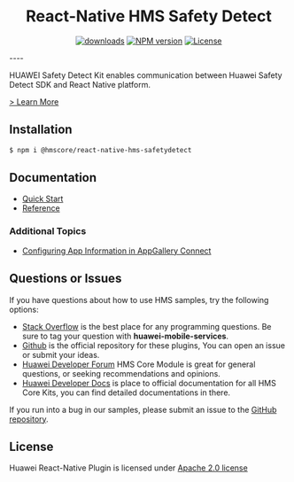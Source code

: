 <p align="center">
  <h1 align="center">React-Native HMS Safety Detect</h1>
</p>

<p align="center">
  <a href="https://www.npmjs.com/package/@hmscore/react-native-hms-safetydetect"><img src="https://img.shields.io/npm/dm/@hmscore/react-native-hms-safetydetect?color=%23007EC6&style=for-the-badge" alt="downloads"></a>
  <a href="https://www.npmjs.com/package/@hmscore/react-native-hms-safetydetect"><img src="https://img.shields.io/npm/v/@hmscore/react-native-hms-safetydetect?color=%23ed2a1c&style=for-the-badge" alt="NPM version"></a>
  <a href="./LICENSE"><img src="https://img.shields.io/npm/l/@hmscore/react-native-hms-safetydetect.svg?color=%3bcc62&style=for-the-badge" alt="License"></a>
</p>
----

HUAWEI Safety Detect Kit enables communication between Huawei Safety Detect SDK and React Native platform. 

[> Learn More](https://developer.huawei.com/consumer/en/doc/development/HMS-Plugin-Guides/introduction-0000001053475348?ha_source=hms1)

## Installation

```bash
$ npm i @hmscore/react-native-hms-safetydetect
```

## Documentation

- [Quick Start](https://developer.huawei.com/consumer/en/doc/development/HMS-Plugin-Guides/prepare-dev-env-0000001052646231?ha_source=hms1)
- [Reference](https://developer.huawei.com/consumer/en/doc/development/HMS-Plugin-References/overview-0000001052765437?ha_source=hms1)

### Additional Topics

- [Configuring App Information in AppGallery Connect](https://developer.huawei.com/consumer/en/doc/development/HMS-Plugin-Guides/config-agc-0000001053006204?ha_source=hms1) 

## Questions or Issues

If you have questions about how to use HMS samples, try the following options:
- [Stack Overflow](https://stackoverflow.com/questions/tagged/huawei-mobile-services) is the best place for any programming questions. Be sure to tag your question with **huawei-mobile-services**.
- [Github](https://github.com/HMS-Core/hms-react-native-plugin) is the official repository for these plugins, You can open an issue or submit your ideas.
- [Huawei Developer Forum](https://forums.developer.huawei.com/forumPortal/en/home?fid=0101187876626530001&ha_source=hms1) HMS Core Module is great for general questions, or seeking recommendations and opinions.
- [Huawei Developer Docs](https://developer.huawei.com/consumer/en/doc/overview/HMS-Core-Plugin?ha_source=hms1) is place to official documentation for all HMS Core Kits, you can find detailed documentations in there.

If you run into a bug in our samples, please submit an issue to the [GitHub repository](https://github.com/HMS-Core/hms-react-native-plugin).

## License

Huawei React-Native Plugin is licensed under [Apache 2.0 license](LICENSE)

